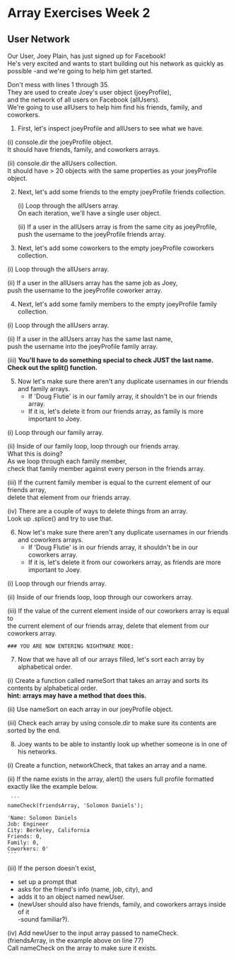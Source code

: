 # Array Exercises Week 2

## User Network

Our User, Joey Plain, has just signed up for Facebook!  
He's very excited and wants to start building out his network as quickly as possible  -and we're going to help him get started.

Don't mess with lines 1 through 35.  
They are used to create Joey's user object (joeyProfile),  
and the network of all users on Facebook (allUsers).  
We're going to use allUsers to help him find his friends, family, and coworkers.

1. First, let's inspect joeyProfile and allUsers to see what we have.

  (i) console.dir the joeyProfile object.  
   It should have friends, family, and coworkers arrays.

  (ii) console.dir the allUsers collection.  
   It should have > 20 objects with the same properties as your joeyProfile object.

2. Next, let's add some friends to the empty joeyProfile friends collection.
    
    (i) Loop through the allUsers array.  
     On each iteration, we'll have a single user object. 
    
    (ii) If a user in the allUsers array is from the same city as joeyProfile,  
     push the username to the joeyProfile friends array.

3. Next, let's add some coworkers to the empty joeyProfile coworkers collection.
  
  (i) Loop through the allUsers array.
  
  (ii) If a user in the allUsers array has the same job as Joey,  
   push the username to the joeyProfile coworker array.

4. Next, let's add some family members to the empty joeyProfile family collection.
  
  (i) Loop through the allUsers array.
  
  (ii) If a user in the allUsers array has the same last name,  
   push the username into the joeyProfile family array.
  
  (iii) **You'll have to do something special to check JUST the last name.  
   Check out the split() function.**

5. Now let's make sure there aren't any duplicate usernames in our friends and family arrays.  
   *  If 'Doug Flutie' is in our family array, it shouldn't be in our friends array.  
   *  If it is, let's delete it from our friends array, as family is more important to Joey.
   
  (i) Loop through our family array.
   
  (ii) Inside of our family loop, loop through our friends array.  
   What this is doing?  
   As we loop through each family member,  
   check that family member against every person in the friends array.  
   
  (iii) If the current family member is equal to the current element of our friends array,  
   delete that element from our friends array.
   
  (iv) There are a couple of ways to delete things from an array.  
   Look up .splice() and try to use that.

6. Now let's make sure there aren't any duplicate usernames in our friends and coworkers arrays.  
   *  If 'Doug Flutie' is in our friends array, it shouldn't be in our coworkers array.  
   *  If it is, let's delete it from our coworkers array, as friends are more important to Joey.
   
  (i) Loop through our friends array.
   
  (ii) Inside of our friends loop, loop through our coworkers array.
   
  (iii) If the value of the current element inside of our coworkers array is equal to  
   the current element of our friends array, delete that element from our coworkers array.

    ### YOU ARE NOW ENTERING NIGHTMARE MODE:

7. Now that we have all of our arrays filled, let's sort each array by alphabetical order.

  (i) Create a function called nameSort that takes an array and sorts its contents by alphabetical order.  
   **hint: arrays may have a method that does this.**

  (ii) Use nameSort on each array in our joeyProfile object.

  (iii) Check each array by using console.dir to make sure its contents are sorted by the end.

8. Joey wants to be able to instantly look up whether someone is in one of his networks.

  (i) Create a function, networkCheck, that takes an array and a name.

  (ii) If the name exists in the array, alert() the users full profile formatted exactly like the example below.

     ```
    nameCheck(friendsArray, 'Solomon Daniels');

    'Name: Solomon Daniels
    Job: Engineer
    City: Berkeley, California
    Friends: 0,
    Family: 0,
    Coworkers: 0'
    ```
  (iii) If the person doesn't exist,
   *  set up a prompt that  
   *  asks for the friend's info (name, job, city), and  
   *  adds it to an object named newUser.  
   * (newUser should also have friends, family, and coworkers arrays inside of it  
   -sound familiar?).

  (iv) Add newUser to the input array passed to nameCheck.  
   (friendsArray, in the example above on line 77)  
   Call nameCheck on the array to make sure it exists.
